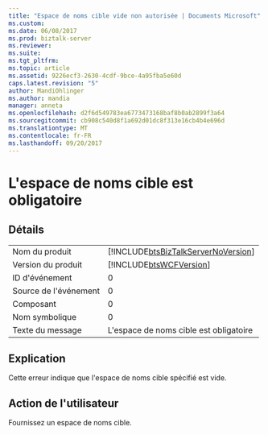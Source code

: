 ```yaml
---
title: "Espace de noms cible vide non autorisée | Documents Microsoft"
ms.custom: 
ms.date: 06/08/2017
ms.prod: biztalk-server
ms.reviewer: 
ms.suite: 
ms.tgt_pltfrm: 
ms.topic: article
ms.assetid: 9226ecf3-2630-4cdf-9bce-4a95fba5e60d
caps.latest.revision: "5"
author: MandiOhlinger
ms.author: mandia
manager: anneta
ms.openlocfilehash: d2f6d549783ea6773473168baf8b0ab2899f3a64
ms.sourcegitcommit: cb908c540d8f1a692d01dc8f313e16cb4b4e696d
ms.translationtype: MT
ms.contentlocale: fr-FR
ms.lasthandoff: 09/20/2017
---
```

# <a name="empty-target-namespace-not-allowed"></a>L'espace de noms cible est obligatoire
## <a name="details"></a>Détails  
  
|||  
|-|-|  
|Nom du produit|[!INCLUDE[btsBizTalkServerNoVersion](../includes/btsbiztalkservernoversion-md.md)]|  
|Version du produit|[!INCLUDE[btsWCFVersion](../includes/btswcfversion-md.md)]|  
|ID d'événement|0|  
|Source de l'événement|0|  
|Composant|0|  
|Nom symbolique|0|  
|Texte du message|L'espace de noms cible est obligatoire|  
  
## <a name="explanation"></a>Explication  
 Cette erreur indique que l'espace de noms cible spécifié est vide.  
  
## <a name="user-action"></a>Action de l'utilisateur  
 Fournissez un espace de noms cible.